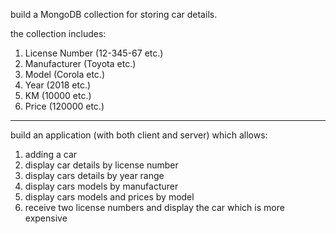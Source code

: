 <p>build a MongoDB collection for storing car details.</p>
<p>the collection includes:
<ol>
<li>License Number (12-345-67 etc.)</li>
<li>Manufacturer (Toyota etc.)</li>
<li>Model (Corola etc.)</li>
<li>Year (2018 etc.)</li>
<li>KM (10000 etc.)</li>
<li>Price (120000 etc.)</li>
</ol>
</p>
<hr />
<p>build an application (with both client and server) which allows:
<ol>
<li>adding a car</li>
<li>display car details by license number</li>
<li>display cars details by year range</li>
<li>display cars models by manufacturer</li>
<li>display cars models and prices by model</li>
<li>receive two license numbers and display the car which is more expensive</li>
</ol>
</p>
